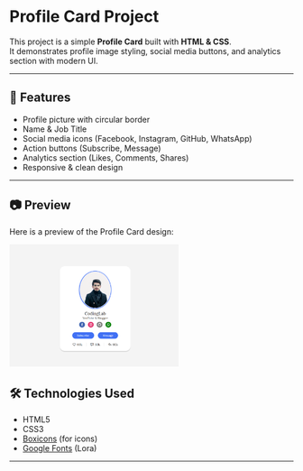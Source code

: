 # Profile Card Project

This project is a simple **Profile Card** built with **HTML & CSS**.  
It demonstrates profile image styling, social media buttons, and analytics section with modern UI.

---

## 📌 Features
- Profile picture with circular border
- Name & Job Title
- Social media icons (Facebook, Instagram, GitHub, WhatsApp)
- Action buttons (Subscribe, Message)
- Analytics section (Likes, Comments, Shares)
- Responsive & clean design

---
## 📷 Preview
Here is a preview of the Profile Card design:

<img src="Image/Screenshot 2025-08-17 014021.png" alt="Profile Card Screenshot" width="300">

## 🛠️ Technologies Used
- HTML5
- CSS3
- [Boxicons](https://boxicons.com/) (for icons)
- [Google Fonts](https://fonts.google.com/) (Lora)

---
